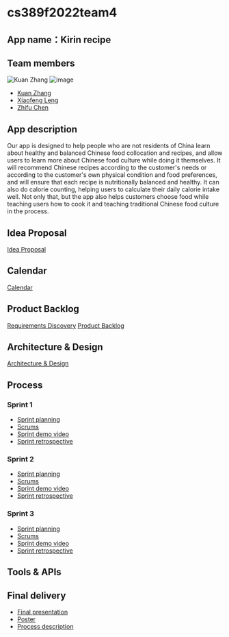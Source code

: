 # cs389f2022team4

## App name：Kirin recipe

## Team members
![Kuan Zhang](https://user-images.githubusercontent.com/94885719/195205042-3e9eb553-5550-43cc-8e5f-4a54faefb3fa.jpg)
![image](https://user-images.githubusercontent.com/100736782/195180687-8ed23243-c042-4b9c-ba9d-020bcc1e8582.png)


* [Kuan Zhang](https://github.com/Kuan000/CS389.git)
* [Xiaofeng Leng](https://github.com/Korate/cs389)
* [Zhifu Chen](https://github.com/zhenshimin/cs389)

## App description

Our app is designed to help people who are not residents of China learn about healthy and balanced Chinese food collocation and recipes, and allow users to learn more about Chinese food culture while doing it themselves. It will recommend Chinese recipes according to the customer's needs or according to the customer's own physical condition and food preferences, and will ensure that each recipe is nutritionally balanced and healthy. It can also do calorie counting, helping users to calculate their daily calorie intake well. Not only that, but the app also helps customers choose food while teaching users how to cook it and teaching traditional Chinese food culture in the process.

## Idea Proposal
[Idea Proposal](https://docs.google.com/document/d/1IkWU0JB1klVuU7fo23M9EtgsIRuJDHdEP6iYzqlzjbc/edit?usp=sharing)

## Calendar
[Calendar](https://calendar.google.com/calendar/u/0?cid=aXZoMmU3NjhzMjRkdGlxZWYwcXZvbzhxcjBAZ3JvdXAuY2FsZW5kYXIuZ29vZ2xlLmNvbQ)

## Product Backlog
[Requirements Discovery](https://docs.google.com/document/d/1a0xJW5Y15ibNuBDwzqdSxKR3DHB33l_UWZbi5JBSdk4/edit?usp=sharing)
[Product Backlog](https://docs.google.com/spreadsheets/d/1r_N3y7DityhT2Ytg3oCRpiWHLLiWRi9mEHZhqaDs168/edit?usp=sharing)

## Architecture & Design
[Architecture & Design]()

## Process

### Sprint 1

* [Sprint planning]()
* [Scrums]()
* [Sprint demo video]()
* [Sprint retrospective]()

### Sprint 2

* [Sprint planning]()
* [Scrums]()
* [Sprint demo video]()
* [Sprint retrospective]()

### Sprint 3

* [Sprint planning]()
* [Scrums]()
* [Sprint demo video]()
* [Sprint retrospective]()

## Tools & APIs

## Final delivery

* [Final presentation]()
* [Poster]()
* [Process description]()


